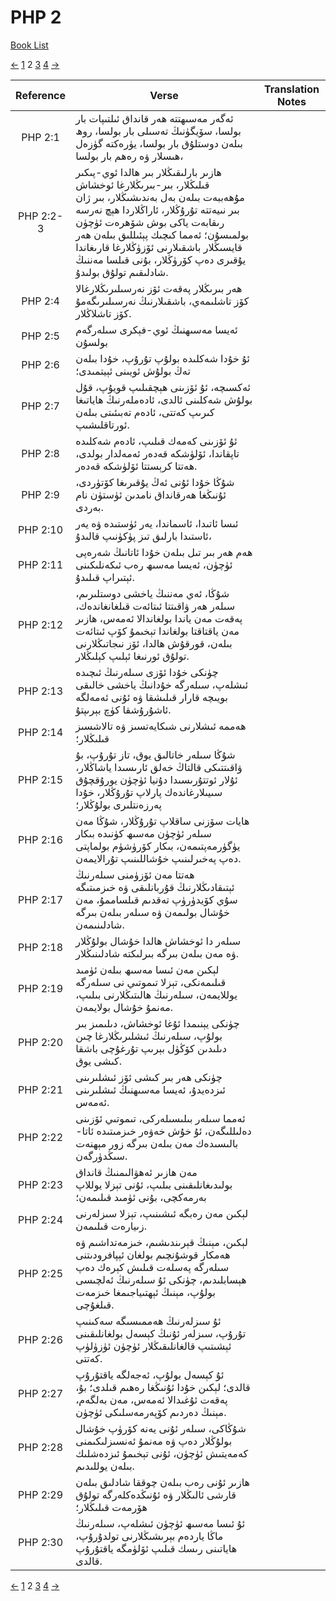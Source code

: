 # PHP 2
[Book List](../README.md)

[<-](./chapter_1.md) [1](./chapter_1.md) 2 [3](./chapter_3.md) [4](./chapter_4.md) [->](./chapter_3.md)

| Reference | Verse | Translation Notes |
|:---------:|-------|-------------------|
|PHP 2:1|ئەگەر مەسىھتتە ھەر قانداق ئىلتىپات بار بولسا، سۆيگۈنىڭ تەسىلى بار بولسا، روھ بىلەن دوستلۇق بار بولسا، يۈرەكتە گۈزەل ھىسلار ۋە رەھم بار بولسا،||
|PHP 2:2-3|ھازىر بارلىقىڭلار بىر ھالدا ئوي-پىكىر قىلىڭلار، بىر-بىرىڭلارغا ئوخشاش مۇھەببەت بىلەن بەل بەندىشىڭلار، بىر ژان بىر نىيەتتە تۇرۇڭلار، ئاراڭلاردا ھېچ نەرسە رىقابەت ياكى بوش شۆھرەت ئۈچۈن بولمىسۇن؛ ئەمما كىچىك پېئىللىق بىلەن ھەر قايسىڭلار باشقىلارنى ئۆزۈڭلارغا قارىغاندا يۇقىرى دەپ كۆرۈڭلار، بۇنى قىلسا مەننىڭ شادلىقىم تولۇق بولىدۇ.||
|PHP 2:4|ھەر بىرىڭلار پەقەت ئۆز نەرسىلىرىڭلارغالا كۆز تاشلىمەي، باشقىلارنىڭ نەرسىلىرىگەمۇ كۆز تاشلاڭلار.||
|PHP 2:5|ئەيسا مەسىھنىڭ ئوي-فېكرى سىلەرگەم بولسۇن||
|PHP 2:6|ئۇ خۇدا شەكلىدە بولۇپ تۇرۇپ، خۇدا بىلەن تەڭ بولۇش ئويىنى ئېيتمىدى؛||
|PHP 2:7|ئەكسىچە، ئۇ ئۆزىنى ھېچقىلىپ قويۇپ، قۇل بولۇش شەكلىنى ئالدى، ئادەملەرنىڭ ھاياتىغا كىرىپ كەتتى، ئادەم تەبىئىتى بىلەن ئورتاقلىشىپ.||
|PHP 2:8|ئۇ ئۆزىنى كەمەك قىلىپ، ئادەم شەكلىدە تاپقاندا، ئۆلۈشكە قەدەر ئەمەلدار بولدى، ھەتتا كرېستتا ئۆلۈشكە قەدەر.||
|PHP 2:9|شۇڭا خۇدا ئۇنى ئەڭ يۇقىرىغا كۆتۈردى، ئۇنىڭغا ھەرقانداق نامدىن ئۈستۈن نام بەردى.||
|PHP 2:10|ئىسا ئاتىدا، ئاسماندا، يەر ئۈستىدە ۋە يەر ئاستىدا بارلىق تىز پۈكۈنىپ قالىدۇ،||
|PHP 2:11|ھەم ھەر بىر تىل بىلەن خۇدا ئاتانىڭ شەرەپى ئۈچۈن، ئەيسا مەسىھ رەب ئىكەنلىكىنى ئېتىراپ قىلىدۇ.||
|PHP 2:12|شۇڭا، ئەي مەننىڭ ياخشى دوستلىرىم، سىلەر ھەر ۋاقىتتا ئىتائەت قىلغانغاندەك، پەقەت مەن ياندا بولغاندالا ئەمەس، ھازىر مەن ياقتاقتا بولغاندا تېخىمۇ كۆپ ئىتائەت بىلەن، قورقۇش ھالدا، ئۆز نىجاتىڭلارنى تولۇق ئورنىغا ئېلىپ كېلىڭلار.||
|PHP 2:13|چۈنكى خۇدا ئۆزى سىلەرنىڭ ئىچىدە ئىشلەپ، سىلەرگە خۇدانىڭ ياخشى خالىقى بويىچە قارار قىلىشقا ۋە ئۇنى ئەمەلگە ئاشۇرۇشقا كۈچ بېرىپتۇ.||
|PHP 2:14|ھەممە ئىشلارنى شىكايەتسىز ۋە تالاشسىز قىلىڭلار؛||
|PHP 2:15|شۇڭا سىلەر خاتالىق يوق، تاز تۇرۇپ، بۇ ۋاقىتتىكى قالتاڭ خەلق ئارىسىدا ياشاڭلار، ئۇلار ئوتتۇرىسىدا دۇنيا ئۈچۈن يورۇقچۇق سىيىلارغاندەك پارلاپ تۇرۇڭلار، خۇدا پەرزەنتلىرى بولۇڭلار؛||
|PHP 2:16|ھايات سۆزنى ساقلاپ تۇرۇڭلار، شۇڭا مەن سىلەر ئۈچۈن مەسىھ كۈنىدە بىكار يۈگۈرمەپتىمەن، بىكار كۆرۈشۈم بولماپتى دەپ پەخىرلىنىپ خۇشاللىنىپ تۇرالايمەن.||
|PHP 2:17|ھەتتا مەن ئۆزۈمنى سىلەرنىڭ ئېتىقادىڭلارنىڭ قۇربانلىقى ۋە خىزمىتىگە سۇي كۆيدۈرۈپ تەقدىم قىلساممۇ، مەن خۇشال بولىمەن ۋە سىلەر بىلەن بىرگە شادلىنىمەن.||
|PHP 2:18|سىلەر دا ئوخشاش ھالدا خۇشال بولۇڭلار ۋە مەن بىلەن بىرگە بىرلىكتە شادلىنىڭلار.||
|PHP 2:19|لېكىن مەن ئىسا مەسىھ بىلەن ئۈمىد قىلىمەنكى، تېزلا تىموتىي نى سىلەرگە يوللايمەن، سىلەرنىڭ ھالىتىڭلارنى بىلىپ، مەنمۇ خۇشال بولايمەن.||
|PHP 2:20|چۈنكى يېنىمدا ئۇغا ئوخشاش، دىلىمىز بىر بولۇپ، سىلەرنىڭ ئىشلىرىڭلارغا چىن دىلىدىن كۆڭۈل بېرىپ تۇرغۇچى باشقا كىشى يوق.||
|PHP 2:21|چۈنكى ھەر بىر كىشى ئۆز ئىشلىرىنى ئىزدەيدۇ، ئەيسا مەسىھنىڭ ئىشلىرىنى ئەمەس.||
|PHP 2:22|ئەمما سىلەر بىلىسىلەركى، تىموتىي ئۆزىنى دەلىللىگەن، ئۇ خۇش خەۋەر خىزمىتىدە ئاتا-بالىسىدەك مەن بىلەن بىرگە زور مېھنەت سىڭدۈرگەن.||
|PHP 2:23|مەن ھازىر ئەھۋالىمنىڭ قانداق بولىدىغانلىقىنى بىلىپ، ئۇنى تېزلا يوللاپ بەرمەكچى، بۇنى ئۈمىد قىلىمەن؛||
|PHP 2:24|لېكىن مەن رەبگە ئىشىنىپ، تېزلا سىزلەرنى زىيارەت قىلىمەن.||
|PHP 2:25|لېكىن، مېنىڭ قېرىندىشىم، خىزمەتداشىم ۋە ھەمكار قوشۇنچىم بولغان ئېپافرودىتنى سىلەرگە پەسلەت قىلىش كېرەك دەپ ھېسابلىدىم، چۈنكى ئۇ سىلەرنىڭ ئەلچىسى بولۇپ، مېنىڭ ئېھتىياجىمغا خىزمەت قىلغۇچى.||
|PHP 2:26|ئۇ سىزلەرنىڭ ھەممىسىگە سەكىنىپ تۇرۇپ، سىزلەر ئۇنىڭ كېسەل بولغانلىقىنى ئېشىتىپ قالغانلىقىڭلار ئۈچۈن ئۈزۈلۈپ كەتتى.||
|PHP 2:27|ئۇ كېسەل بولۇپ، ئەجەلگە ياقتۇرۇپ قالدى؛ لېكىن خۇدا ئۇنىڭغا رەھىم قىلدى؛ بۇ، پەقەت ئۇغىدالا ئەمەس، مەن بەلگەم، مېنىڭ دەردىم كۆپەرمەسلىكى ئۈچۈن.||
|PHP 2:28|شۇڭاكى، سىلەر ئۇنى يەنە كۆرۈپ خۇشال بولۇڭلار دەپ ۋە مەنمۇ ئەنسىزلىكىمنى كەمەيتىش ئۈچۈن، ئۇنى تېخىمۇ ئىزدەشلىك بىلەن يوللىدىم.||
|PHP 2:29|ھازىر ئۇنى رەب بىلەن چوققا شادلىق بىلەن قارشى ئالىڭلار ۋە ئۇنىڭدەكلەرگە تولۇق ھۆرمەت قىلىڭلار؛||
|PHP 2:30|ئۇ ئىسا مەسىھ ئۈچۈن ئىشلەپ، سىلەرنىڭ ماڭا ياردەم بېرىشىڭلارنى تولدۇرۇپ، ھاياتىنى رىسك قىلىپ ئۆلۈمگە ياقتۇرۇپ قالدى.||


[<-](./chapter_1.md) [1](./chapter_1.md) 2 [3](./chapter_3.md) [4](./chapter_4.md) [->](./chapter_3.md)